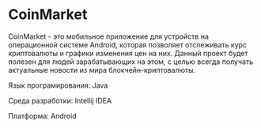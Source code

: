 # CoinMarket

CoinMarket - это мобильное приложение для устройств на операционной системе Android, которая позволяет отслеживать курс криптовалюты и графики изменения цен на них. Данный проект будет полезен для людей зарабатывающих на этом, с целью всегда получать актуальные новости из мира блокчейн-криптовалюты. 

Язык програмирования: Java

Среда разработки: Intellij IDEA

Платформа: Android
